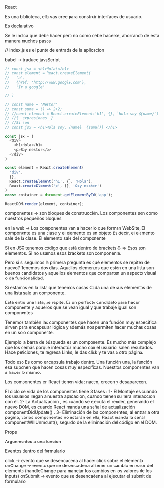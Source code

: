 React

Es una biblioteca, ella vas cree para construir interfaces de usuario.

Es declarativo

Se le indica que debe hacer pero no como debe hacerse, ahorrando de esta manera muchos pasos


//
index.js es el punto de entrada de la aplicacion 

babel -> traduce javaScript

```js
// const jsx = <h1>Hola!</h1>
// const element = React.createElement(
//   'a',
//   {href: 'http://www.google.com'},
//   'Ir a google'

// )

// const name = 'Nestor'
// const suma = () => 2+2;
// //const element = React.createElement('h1', {}, `hola soy ${name}`)
// //{__expresiones__}
// //Si son 
// const jsx = <h1>Hola soy, {name}  {suma()} </h1>

const jsx = (
  <div>
    <h1>Hola</h1>
    <p>Soy nestor</p>
  </div>
)

const element = React.createElement(
  'div',
  {},
  React.createElement('h1', {}, 'Hola'),
  React.createElement('p', {}, 'Soy nestor')
)
const container = document.getElementById('app');

ReactDOM.render(element, container);

```
componentes -> son bloques de construcción.
Los componentes son como nuestros pequeños bloques

en la web -> Los componentes van a hacer lo que forman WebSite, 
El componente es una clase y el elemento es un objeto Es decir, el elemento sale de la clase. El elemento sale del componente 

Si en JSX tenemos código que está dentro de brackets {} => Esos son elementos.
Si no usamos esos brackets son componente. 

Pero si si seguimos la primera pregunta es qué elementos se repiten de nuevo?
Tenemos dos días. Aquellos elementos que estén en una lista son buenos candidatos y aquellos elementos que comparten un aspecto visual o de funcionalidad. 

Si estamos en la lista que tenemos casas Cada una de sus elementos de una lista sale un componente. 

Está entre una lista, se repite. Es un perfecto candidato para hacer componente y aquellos que se vean igual y que trabaje igual son componentes

Tenemos también las componentes que hacen una función muy específica sirven para encapsular lógica y además nos permiten hacer muchas cosas en un solo componente. 

Ejemplo la barra de búsqueda es un componente. Es mucho más complejo que los demás porque interactúa mucho con el usuario, salen resultados. Hace peticiones, te regresa Links, le das click y te vas a otro página. 

Todo eso Es como encapsula trabajo dentro. Una función una, la función esa suponen que hacen cosas muy específicas. Nuestros componentes van a hacer lo mismo. 

Los componentes en React tienen vida; nacen, crecen y desaparecen.

El ciclo de vida de los componentes tiene 3 fases :
1- El Montaje es cuando los usuarios llegan a nuestra aplicación, cuando tienen su 1era interacción con él.
2- La Actualización , es cuando se ejecuta el render, generando el nuevo DOM, es cuando React manda una señal de actualización componentDidUpdate() .
3- Eliminación de los componentes, al entrar a otra página, varios componentes no estarán en ella, React manda la señal componentWIllUnmount(), seguido de la eliminación del código en el DOM.

Props

Argunmentos a una funcion

Eventos dentro del formulario

click -> evento que se desencadena al hacer click sobre el elemento
onChange -> evento que se desencadena al tener un cambio en valor del elemento (handleChange para manejar los cambios en los valores de los inputs)
onSubmit -> evento que se desencadena al ejecutar el submit de formulario
 
